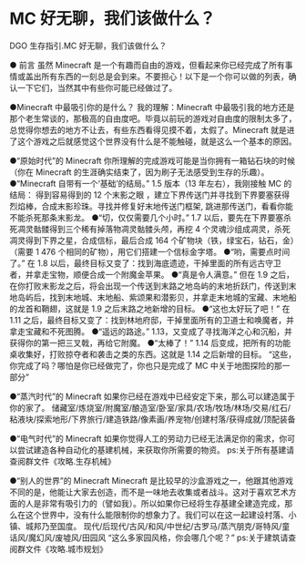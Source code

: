 <!-- community/creation/1001 -->

# MC 好无聊，我们该做什么？

DGO 生存指引.MC 好无聊，我们该做什么？

● 前言
虽然 Minecraft 是一个有趣而自由的游戏，但看起来你已经完成了所有事情或盖出所有东西的一刻总是会到来。不要担心！以下是一个你可以做的列表，确认一下它们，当然其中有些你可能已经做过了。

●Minecraft 中最吸引你的是什么？
我的理解：Minecraft 中最吸引我的地方还是那个老生常谈的，那极高的自由度吧。毕竟以前玩的游戏对自由度的限制太多了，总觉得你想去的地方不让去，有些东西看得见摸不着，太假了。Minecraft 就是进了这个游戏之后就感觉这个世界没有什么是不能触碰，就是这么一个基本的原因。

●“原始时代”的 Minecraft
你所理解的完成游戏可能是当你拥有一箱钻石块的时候（你在 Minecraft 的生涯确实结束了，因为刷子无法感受到生存的乐趣）。
●“Minecraft 自带有一个‘基础’的结局。”
1.5 版本（13 年左右），我刚接触 MC 的结局：
得到容易得到的 12 个末影之眼 ，建立下界传送门并寻找到下界要塞获得烈焰棒，合成末影珍珠。寻找并修复好末地传送门框架, 跳进那传送门，看看你能不能杀死那条末影龙。
●“切，仅仅需要几个小时。”
1.7 以后，要先在下界要塞杀死凋灵骷髅得到三个稀有掉落物凋灵骷髅头颅，再挖 4 个灵魂沙组成凋灵，杀死凋灵得到下界之星，合成信标，最后合成 164 个矿物块（铁，绿宝石，钻石，金）（需要 1 476 个相同的矿物），用它们搭建一个信标金字塔。
●“哟，需要点时间了。”
在 1.8 以后，最终目标又变了：找到海底遗迹，干掉里面的所有远古守卫者，并拿走宝物，顺便合成一个附魔金苹果。
●“真是令人满意。”
但在 1.9 之后，在你打败末影龙之后，将会出现一个传送到末路之地岛屿的末地折跃门，传送到末地岛屿后，找到末地城、末地船、紫颂果和潜影贝，并拿走末地城的宝藏、末地船的龙首和鞘翅，这就是 1.9 之后末路之地新增的目标。
●“这也太好玩了吧！”
在 1.11 之后，最终目标又变了：找到林地府邸，干掉里面所有的卫道士和唤魔者，并拿走宝藏和不死图腾。
●“遥远的路途。”
1.13，又变成了寻找海洋之心和沉船，并获得你的第一把三叉戟，再给它附魔。
●“太棒了！”
1.14 后变成，把所有的功能桌收集好，打败掠夺者和袭击之类的东西。这就是 1.14 之后新增的目标。
“这些，你完成了吗？哪怕是你已经做完了，你也只是完成了 MC 中关于地图探险的那一部分”

●“蒸汽时代”的 Minecraft
如果你已经在游戏中已经安定下来，那么可以建造属于你的家了。
储藏室/炼烧室/附魔室/酿造室/卧室/家具/农场/牧场/林场/交易/红石/粘液块/探索地形/下界旅行/建造铁路/像素画/养宠物/创建村落/获得成就/顶配装备

●“电气时代”的 Minecraft
如果你觉得人工的劳动力已经无法满足你的需求，你可以尝试建造各种自动化的基建机械，来获取你所需要的物资。
ps:关于所有基建请查阅群文件《攻略.生存机械》

●“别人的世界”的 Minecraft
Minecraft 是比较早的沙盒游戏之一，他跟其他游戏不同的是，他能让大家去创造，而不是一味地去收集或者战斗。这对于喜欢艺术方面的人是非常有吸引力的（譬如我）。所以如果你已经将生存基建全建造完成，那么在这个世界中，没有什么能限制你的想象力了。我们可以在这一起建设村落、小镇、城邦乃至国度。
现代/后现代/古风/和风/中世纪/古罗马/蒸汽朋克/哥特风/童话风/魔幻风/废墟风/田园风
“这么多家园风格，你会哪几个呢？”
ps:关于建筑请查阅群文件《攻略.城市规划》
